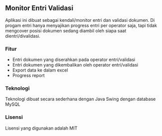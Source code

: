 ## Monitor Entri Validasi
Aplikasi ini dibuat sebagai kendali/monitor entri dan validasi dokumen. Di progam entri hanya menyajikan progress entri per operator saja, tapi tidak mengcover posisi dokumen sedang diambil oleh siapa saat dientri/divalidasi.

### Fitur
- Entri dokumen yang diserahkan pada operator entri/validasi
- Entri dokumen yang dikembalikan oleh operator entri/validasi
- Export data ke dalam excel
- Progress report

### Teknologi
Teknologi dibuat secara sederhana dengan Java Swing dengan database MySQL

### Lisensi
Lisensi yang digunakan adalah MIT
